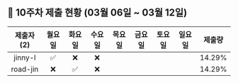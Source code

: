 ## :pushpin: 10주차 제출 현황 (03월 06일 ~ 03월 12일)

| 제출자 (2) | 월요일 | 화요일 | 수요일 | 목요일 | 금요일 | 토요일 | 일요일 | 제출량 |
|:---:|:---:|:---:|:---:|:---:|:---:|:---:|:---:|:---:|
| jinny-l |:white_check_mark:|:x:|:x:| | | | | 14.29% |
| road-jin |:x:|:white_check_mark:|:x:| | | | | 14.29% |
